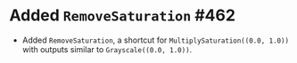 # Added `RemoveSaturation` #462

* Added `RemoveSaturation`, a shortcut for `MultiplySaturation((0.0, 1.0))`
  with outputs similar to `Grayscale((0.0, 1.0))`.
